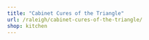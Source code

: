 ```yaml
---
title: "Cabinet Cures of the Triangle"
url: /raleigh/cabinet-cures-of-the-triangle/
shop: kitchen
---
```

